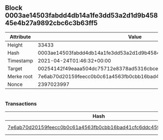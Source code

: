 ## Block 0003ae14503fabdd4db14a1fe3dd53a2d1d9b45845e4b27a9892cbc6c3b63ff5

Attribute | Value
--- | ---
Height | 33433
Hash | 0003ae14503fabdd4db14a1fe3dd53a2d1d9b45845e4b27a9892cbc6c3b63ff5
Timestamp | 2021-04-24T01:46:32+00:00
Target | 00254142f49eaaa504dc75712e8378ad5316cbcead634704b3734b6271167cc4
Merke root | 7e6ab70d20159feecc0b0c61a4563fb0cbb16bad41cfc6ddc45fffdd0695b2ff
Nonce | 2397023997

```

```

### Transactions

Hash | Amount
--- | ---
[7e6ab70d20159feecc0b0c61a4563fb0cbb16bad41cfc6ddc45fffdd0695b2ff](7e6ab70d20159feecc0b0c61a4563fb0cbb16bad41cfc6ddc45fffdd0695b2ff.md) | 10.00000000 SKEPTI 
